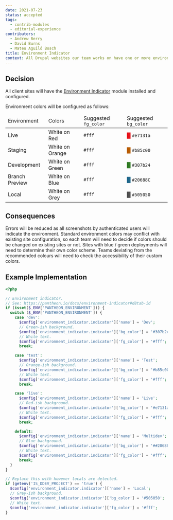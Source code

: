 ```yaml
---
date: 2021-07-23
status: accepted
tags:
  - contrib-modules
  - editorial-experience
contributors:
  - Andrew Berry
  - David Burns
  - Mateu Aguiló Bosch
title: Environment Indicator
context: All Drupal websites our team works on have one or more environments. At a minimum, there will be a production and a local development environment. Most projects will have production, staging, development preview, and local environments. Developers and QA often access different environments at the same time. Since making content or configuration changes on the wrong environment can have unintended consequences, it is important to be able to distinguish environments easily.
---
```

## Decision

All client sites will have the [Environment Indicator](https://www.drupal.org/project/environment_indicator) module installed and configured.

Environment colors will be configured as follows:


<table>
  <thead>
  <tr>
    <td>Environment</td>
    <td>Colors</td>
    <td>Suggested <code>fg_color</code></td>
    <td>Suggested <code>bg_color</code></td>
  </tr>
  </thead>
  <tbody>
  <tr>
    <td>Live</td>
    <td>White on Red</td>
    <td><code>#fff</code></td>
    <td><span style="color: #e7131a;">█</span> <code>#e7131a</code></td>
  </tr>
  <tr>
    <td>Staging</td>
    <td>White on Orange</td>
    <td><code>#fff</code></td>
    <td><span style="color: #b85c00">█</span> <code>#b85c00</code></td>
  </tr>
  <tr>
    <td>Development</td>
    <td>White on Green</td>
    <td><code>#fff</code></td>
    <td><span style="color: #307b24">█</span> <code>#307b24</code></td>
  </tr>
  <tr>
    <td>Branch Preview</td>
    <td>White on Blue</td>
    <td><code>#fff</code></td>
    <td><span style="color: #20688C">█</span> <code>#20688C</code></td>
  </tr>
  <tr>
    <td>Local</td>
    <td>White on Grey</td>
    <td><code>#fff</code></td>
    <td><span style="color: #505050">█</span> <code>#505050</code></td>
  </tr>
  </tbody>
</table>


## Consequences

Errors will be reduced as all screenshots by authenticated users will indicate the environment. Standard environment colors may conflict with existing site configuration, so each team will need to decide if colors should be changed on existing sites or not. Sites with blue / green deployments will need to determine their own color scheme. Teams deviating from the recommended colours will need to check the accessibility of their custom colors.

## Example Implementation

```php
<?php

// Environment indicator.
// See: https://pantheon.io/docs/environment-indicator#d8tab-id
if (isset($_ENV['PANTHEON_ENVIRONMENT'])) {
  switch ($_ENV['PANTHEON_ENVIRONMENT']) {
    case 'dev':
      $config['environment_indicator.indicator']['name'] = 'Dev';
      // Green-ish background.
      $config['environment_indicator.indicator']['bg_color'] = '#307b24';
      // White text.
      $config['environment_indicator.indicator']['fg_color'] = '#fff';
      break;

    case 'test':
      $config['environment_indicator.indicator']['name'] = 'Test';
      // Orange-ish background.
      $config['environment_indicator.indicator']['bg_color'] = '#b85c00';
      // White text.
      $config['environment_indicator.indicator']['fg_color'] = '#fff';
      break;

    case 'live':
      $config['environment_indicator.indicator']['name'] = 'Live';
      // Red-ish background.
      $config['environment_indicator.indicator']['bg_color'] = '#e7131a';
      // White text.
      $config['environment_indicator.indicator']['fg_color'] = '#fff';
      break;

    default:
      $config['environment_indicator.indicator']['name'] = 'Multidev';
      // Blue background.
      $config['environment_indicator.indicator']['bg_color'] = '##20688C';
      // White text.
      $config['environment_indicator.indicator']['fg_color'] = '#fff';
      break;
  }
}

// Replace this with however locals are detected.
if (getenv('IS_DDEV_PROJECT') == 'true') {
  $config['environment_indicator.indicator']['name'] = 'Local';
  // Grey-ish background.
  $config['environment_indicator.indicator']['bg_color'] = '#505050';
  // White text.
  $config['environment_indicator.indicator']['fg_color'] = '#fff';
}
```
